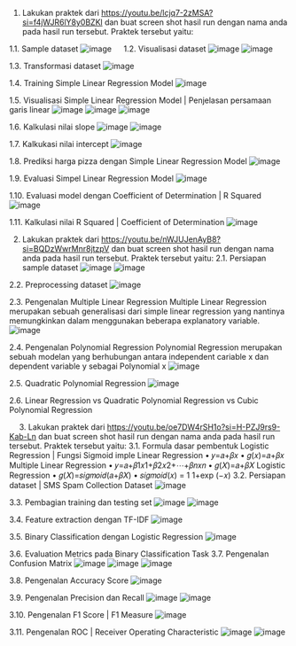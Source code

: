 1.	Lakukan praktek dari https://youtu.be/lcjq7-2zMSA?si=f4jWJR6lY8y0BZKl  dan buat screen shot hasil run dengan nama anda pada hasil run tersebut. Praktek tersebut yaitu:

1.1.	Sample dataset
     ![image](https://github.com/user-attachments/assets/5af59d34-ccd4-4dff-a37f-f20dd74fb13b)
 
1.2.	Visualisasi dataset
     ![image](https://github.com/user-attachments/assets/c9d854a0-1892-4900-915a-8d06df26a537)
     ![image](https://github.com/user-attachments/assets/cc67e580-27eb-47c2-a847-29239ec9c705)

1.3.	Transformasi dataset
     ![image](https://github.com/user-attachments/assets/1e30ae2a-1987-41f4-83d0-4cb86b1789dc)
 
1.4.	Training Simple Linear Regression Model
     ![image](https://github.com/user-attachments/assets/20aaa1db-9cbb-4223-b2df-2c5c75c3419d)

1.5.	Visualisasi Simple Linear Regression Model | Penjelasan persamaan garis linear 
     ![image](https://github.com/user-attachments/assets/75a2e613-b8d5-4468-9909-39a7a8e09c0c)
     ![image](https://github.com/user-attachments/assets/a9e9c10b-05fc-43ee-9747-9ec8d2d3157f)
     ![image](https://github.com/user-attachments/assets/3e17b436-7e1b-41fd-b9c9-2ef248856052)

1.6.	Kalkulasi nilai slope
     ![image](https://github.com/user-attachments/assets/91668516-97d4-457f-9a8a-13661fa38d91)
     ![image](https://github.com/user-attachments/assets/63854e76-255a-4840-a568-2332b1d087ac)

1.7.	Kalkukasi nilai intercept
     ![image](https://github.com/user-attachments/assets/0175afea-5ee9-42cb-8445-ba67d2e09354)
 
1.8.	Prediksi harga pizza dengan Simple Linear Regression Model
     ![image](https://github.com/user-attachments/assets/dc53a98e-d5d6-417d-934b-612f8cfab748)

1.9.	Evaluasi Simpel Linear Regression Model
     ![image](https://github.com/user-attachments/assets/c2928745-2995-4373-97e2-b2b61c1a895e)

1.10.	Evaluasi model dengan Coefficient of Determination | R Squared
      ![image](https://github.com/user-attachments/assets/69aad614-884d-4845-a03c-e2ec1d781e0c)

1.11.	Kalkulasi nilai R Squared | Coefficient of Determination
      ![image](https://github.com/user-attachments/assets/4d8bb64e-7086-484b-b621-c86b44d64b88)

2.	Lakukan praktek dari https://youtu.be/nWJUJenAyB8?si=BQDzWwrMnr8jtzpV  dan buat screen shot hasil run dengan nama anda pada hasil run tersebut. Praktek tersebut yaitu:
2.1.	Persiapan sample dataset
     ![image](https://github.com/user-attachments/assets/fd4d7b36-e555-4538-9aee-d4536bda8c16)
  	![image](https://github.com/user-attachments/assets/3204607d-e363-4453-8d8a-513ffd01e525)

2.2.	Preprocessing dataset
     ![image](https://github.com/user-attachments/assets/e17a9a8a-e3ce-4901-950b-2fe5812d45d4)

2.3.	Pengenalan Multiple Linear Regression 
Multiple Linear Regression merupakan sebuah generalisasi dari simple linear regression yang nantinya memungkinkan dalam menggunakan beberapa explanatory variable.
     ![image](https://github.com/user-attachments/assets/0e019a22-93d1-4968-bf6a-74841b191d60)
 
2.4.	Pengenalan Polynomial Regression
Polynomial Regression merupakan sebuah modelan yang berhubungan antara independent cariable x dan dependent variable y sebagai Polynomial x
     ![image](https://github.com/user-attachments/assets/f0b9893f-1d4c-411b-8cf0-3f60b38d5ea4)

2.5.	Quadratic Polynomial Regression
     ![image](https://github.com/user-attachments/assets/aec91721-5f57-44dc-bf4e-4588c5e7a896)
     
     
2.6.	Linear Regression vs Quadratic Polynomial Regression vs Cubic Polynomial Regression
     
 
 
3.	Lakukan praktek dari https://youtu.be/oe7DW4rSH1o?si=H-PZJ9rs9-Kab-Ln  dan buat screen shot hasil run dengan nama anda pada hasil run tersebut. Praktek tersebut yaitu:
3.1.	Formula dasar pembentuk Logistic Regression | Fungsi Sigmoid
imple Linear Regression 
• 𝑦=𝑎+𝛽𝑥 
• 𝑔(𝑥)=𝑎+𝛽𝑥 
Multiple Linear Regression 
• 𝑦=𝑎+𝛽1𝑥1+𝛽2𝑥2+⋯+𝛽𝑛𝑥𝑛 
• 𝑔(𝑋)=𝑎+𝛽𝑋
 Logistic Regression 
• 𝑔(𝑋)=𝑠𝑖𝑔𝑚𝑜𝑖𝑑(𝑎+𝛽𝑋) 
• 𝑠𝑖𝑔𝑚𝑜𝑖𝑑(𝑥) = 1 1+exp (−𝑥)
3.2.	Persiapan dataset | SMS Spam Collection Dataset
      ![image](https://github.com/user-attachments/assets/362a2438-1343-405d-bb30-8a01aedee8ce)

3.3.	Pembagian training dan testing set
      ![image](https://github.com/user-attachments/assets/e2e1aead-297b-493f-8c58-82b134075294)
      ![image](https://github.com/user-attachments/assets/a519141a-005e-424c-a92c-c7d7d9acfcda)
 
3.4.	Feature extraction dengan TF-IDF
      ![image](https://github.com/user-attachments/assets/e5023790-7866-44dc-b335-ed69c55f66d4)

3.5.	Binary Classification dengan Logistic Regression
      ![image](https://github.com/user-attachments/assets/b35a1834-19e9-453b-b02b-0388002a9e31)

3.6.	Evaluation Metrics pada Binary Classification Task
3.7.	Pengenalan Confusion Matrix
      ![image](https://github.com/user-attachments/assets/6dea0c6a-ffd2-4264-8b43-82d7be438883)
      ![image](https://github.com/user-attachments/assets/d53d3882-7a58-4908-989a-cf6b055fe1b8)
      ![image](https://github.com/user-attachments/assets/f49cfd8d-e46f-47e6-9c0f-49a3336c2807)

3.8.	Pengenalan Accuracy Score
      ![image](https://github.com/user-attachments/assets/315d0875-4f25-4ef6-80ac-3c84bc36bc3c)

3.9.	Pengenalan Precision dan Recall
      ![image](https://github.com/user-attachments/assets/485f7895-8b4a-4326-94dd-12a92f00c6c0)
      ![image](https://github.com/user-attachments/assets/412ac8f6-34b6-403e-a3be-b9ef8683b7f1)
 
3.10.	Pengenalan F1 Score | F1 Measure
      ![image](https://github.com/user-attachments/assets/e66061a4-52df-4752-b2d6-dd83370d3299)

3.11.	Pengenalan ROC | Receiver Operating Characteristic
      ![image](https://github.com/user-attachments/assets/996ce4b1-c3c1-4653-8e0b-691d1d907004)
      ![image](https://github.com/user-attachments/assets/7600eff3-5c94-41e8-a965-5fa990959869)
